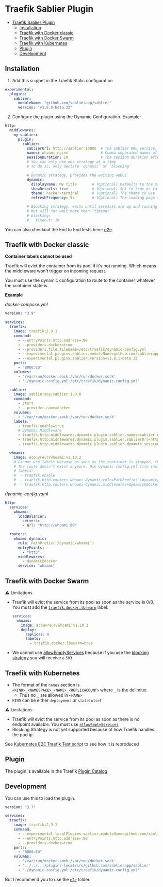 # Traefik Sablier Plugin

- [Traefik Sablier Plugin](#traefik-sablier-plugin)
  - [Installation](#installation)
  - [Traefik with Docker classic](#traefik-with-docker-classic)
  - [Traefik with Docker Swarm](#traefik-with-docker-swarm)
  - [Traefik with Kubernetes](#traefik-with-kubernetes)
  - [Plugin](#plugin)
  - [Development](#development)

## Installation

1. Add this snippet in the Traefik Static configuration

```yaml
experimental:
  plugins:
    sablier:
      moduleName: "github.com/sablierapp/sablier"
      version: "v1.8.0-beta.22"
```

2. Configure the plugin using the Dynamic Configuration. Example:

```yaml
http:
  middlewares:
    my-sablier:
      plugin:
        sablier:
          sablierUrl: http://sablier:10000  # The sablier URL service, must be reachable from the Traefik instance
          names: whoami,nginx               # Comma separated names of containers/services/deployments etc.
          sessionDuration: 1m               # The session duration after which containers/services/deployments instances are shutdown
          # You can only use one strategy at a time
          # To do so, only declare `dynamic` or `blocking`

          # Dynamic strategy, provides the waiting webui
          dynamic:
            displayName: My Title       # (Optional) Defaults to the middleware name
            showDetails: true           # (Optional) Set to true or false to show details specifcally for this middleware, unset to use Sablier server defaults
            theme: hacker-terminal      # (Optional) The theme to use
            refreshFrequency: 5s        # (Optional) The loading page refresh frequency

          # Blocking strategy, waits until services are up and running
          # but will not wait more than `timeout`
          # blocking: 
          #   timeout: 1m
```

You can also checkout the End to End tests here: [e2e](./e2e/).

## Traefik with Docker classic


**Container labels cannot be used**

Traefik will evict the container from its pool if it's not running. Which means the middleware won't trigger on incoming request.

You must use the dynamic configuration to route to the container whatever the container state is.

**Example**

*docker-compose.yml*
```yaml
version: "3.9"

services:
  traefik:
    image: traefik:2.9.1
    command:
      - --entryPoints.http.address=:80
      - --providers.docker=true
      - --providers.file.filename=/etc/traefik/dynamic-config.yml
      - --experimental.plugins.sablier.moduleName=github.com/sablierapp/sablier/plugins/traefik
      - --experimental.plugins.sablier.version=v1.8.1-beta.22
    ports:
      - "8080:80"
    volumes:
      - '/var/run/docker.sock:/var/run/docker.sock'
      - './dynamic-config.yml:/etc/traefik/dynamic-config.yml'

  sablier:
    image: sablierapp/sablier:1.8.0
    command:
      - start
      - --provider.name=docker
    volumes:
      - '/var/run/docker.sock:/var/run/docker.sock'
    labels:
      - traefik.enable=true
      # Dynamic Middleware
      - traefik.http.middlewares.dynamic.plugin.sablier.names=sablier-whoami-1
      - traefik.http.middlewares.dynamic.plugin.sablier.sablierUrl=http://sablier:10000
      - traefik.http.middlewares.dynamic.plugin.sablier.dynamic.sessionDuration=1m

  whoami:
    image: acouvreur/whoami:v1.10.2
    # Cannot use labels because as soon as the container is stopped, the labels are not treated by Traefik
    # The route doesn't exist anymore. Use dynamic-config.yml file instead.
    # labels:
    #  - traefik.enable
    #  - traefik.http.routers.whoami-dynamic.rule=PathPrefix(`/dynamic/whoami`)
    #  - traefik.http.routers.whoami-dynamic.middlewares=dynamic@docker
```

*dynamic-config.yaml*
```yaml
http:
  services:
    whoami:
      loadBalancer:
        servers:
        - url: "http://whoami:80"

  routers:
    whoami-dynamic:
      rule: PathPrefix(`/dynamic/whoami`)
      entryPoints:
        - "http"
      middlewares:
        - dynamic@docker
      service: "whoami"
```

## Traefik with Docker Swarm

⚠️ Limitations

- Traefik will evict the service from its pool as soon as the service is 0/0. You must add the [`traefik.docker.lbswarm`](https://doc.traefik.io/traefik/routing/providers/docker/#traefikdockerlbswarm) label.
    ```yaml
    services:
      whoami:
        image: acouvreur/whoami:v1.10.2
        deploy:
          replicas: 0
          labels:
            - traefik.docker.lbswarm=true
    ```
- We cannot use [allowEmptyServices](https://doc.traefik.io/traefik/providers/docker/#allowemptyservices) because if you use the [blocking strategy](LINKHERE) you will receive a `503`.

## Traefik with Kubernetes

- The format of the `names` section is `<KIND>_<NAMESPACE>_<NAME>_<REPLICACOUNT>` where `_` is the delimiter.
  - Thus no `_` are allowed in `<NAME>`
- `KIND` can be either `deployment` or `statefulset`

⚠️ Limitations

- Traefik will evict the service from its pool as soon as there is no endpoint available. You must use [`allowEmptyServices`](https://doc.traefik.io/traefik/providers/kubernetes-ingress/#allowemptyservices)
- Blocking Strategy is not yet supported because of how Traefik handles the pod ip.

See [Kubernetes E2E Traefik Test script](./e2e/kubernetes.sh) to see how it is reproduced

## Plugin

The plugin is available in the Traefik [Plugin Catalog](https://plugins.traefik.io/plugins/633b4658a4caa9ddeffda119/sablier)

## Development

You can use this to load the plugin.

```yaml
version: "3.7"

services:
  traefik:
    image: traefik:2.9.1
    command:
      - --experimental.localPlugins.sablier.moduleName=github.com/sablierapp/sablier
      - --entryPoints.http.address=:80
      - --providers.docker=true
    ports:
      - "8080:80"
    volumes:
      - '/var/run/docker.sock:/var/run/docker.sock'
      - '../../..:/plugins-local/src/github.com/sablierapp/sablier'
      - './dynamic-config.yml:/etc/traefik/dynamic-config.yml'
```

But I recommend you to use the [`e2e`](./e2e/) folder.
